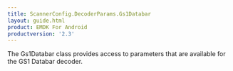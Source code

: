 ```yaml
---
title: ScannerConfig.DecoderParams.Gs1Databar
layout: guide.html
product: EMDK For Android
productversion: '2.3'
---
```


The Gs1Databar class provides access to parameters that are available
 for the GS1 Databar decoder.













